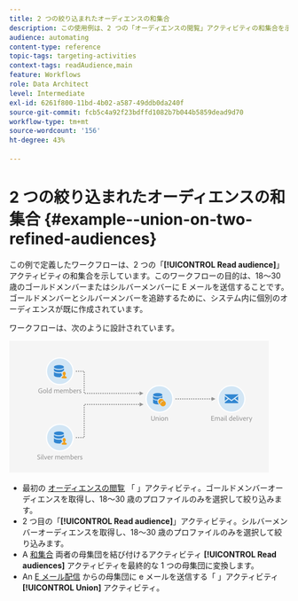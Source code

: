 ```yaml
---
title: 2 つの絞り込まれたオーディエンスの和集合
description: この使用例は、2 つの「オーディエンスの閲覧」アクティビティの和集合を示しています。
audience: automating
content-type: reference
topic-tags: targeting-activities
context-tags: readAudience,main
feature: Workflows
role: Data Architect
level: Intermediate
exl-id: 6261f800-11bd-4b02-a587-49ddb0da240f
source-git-commit: fcb5c4a92f23bdffd1082b7b044b5859dead9d70
workflow-type: tm+mt
source-wordcount: '156'
ht-degree: 43%

---
```


# 2 つの絞り込まれたオーディエンスの和集合 {#example--union-on-two-refined-audiences}

この例で定義したワークフローは、2 つの「**[!UICONTROL Read audience]**」アクティビティの和集合を示しています。このワークフローの目的は、18～30 歳のゴールドメンバーまたはシルバーメンバーに E メールを送信することです。 ゴールドメンバーとシルバーメンバーを追跡するために、システム内に個別のオーディエンスが既に作成されています。

ワークフローは、次のように設計されています。

![](assets/readaudience_activity_example1.png)

* 最初の [オーディエンスの閲覧](../../automating/using/read-audience.md) 「 」アクティビティ。ゴールドメンバーオーディエンスを取得し、18～30 歳のプロファイルのみを選択して絞り込みます。
* 2 つ目の「**[!UICONTROL Read audience]**」アクティビティ。シルバーメンバーオーディエンスを取得し、18～30 歳のプロファイルのみを選択して絞り込みます。
* A [和集合](../../automating/using/union.md) 両者の母集団を結び付けるアクティビティ **[!UICONTROL Read audiences]** アクティビティを最終的な 1 つの母集団に変換します。
* An [E メール配信](../../automating/using/email-delivery.md) からの母集団に e メールを送信する「 」アクティビティ **[!UICONTROL Union]** アクティビティ。
